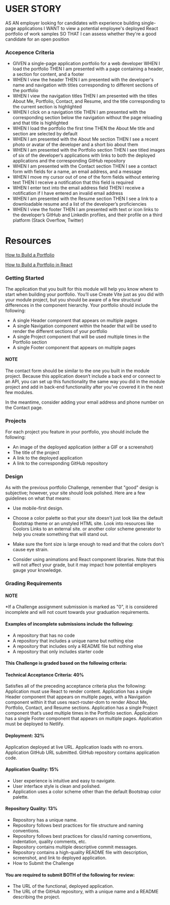 
# USER STORY

AS AN employer looking for candidates with experience building single-page applications
I WANT to view a potential employee's deployed React portfolio of work samples
SO THAT I can assess whether they're a good candidate for an open position

### Accepence Criteria

* GIVEN a single-page application portfolio for a web developer
WHEN I load the portfolio
THEN I am presented with a page containing a header, a section for content, and a footer
* WHEN I view the header
THEN I am presented with the developer's name and navigation with titles corresponding to different sections of the portfolio
* WHEN I view the navigation titles
THEN I am presented with the titles About Me, Portfolio, Contact, and Resume, and the title corresponding to the current section is highlighted
* WHEN I click on a navigation title
THEN I am presented with the corresponding section below the navigation without the page reloading and that title is highlighted
* WHEN I load the portfolio the first time
THEN the About Me title and section are selected by default
* WHEN I am presented with the About Me section
THEN I see a recent photo or avatar of the developer and a short bio about them
* WHEN I am presented with the Portfolio section
THEN I see titled images of six of the developer’s applications with links to both the deployed applications and the corresponding GitHub repository
* WHEN I am presented with the Contact section
THEN I see a contact form with fields for a name, an email address, and a message
* WHEN I move my cursor out of one of the form fields without entering text
THEN I receive a notification that this field is required
* WHEN I enter text into the email address field
THEN I receive a notification if I have entered an invalid email address
* WHEN I am presented with the Resume section
THEN I see a link to a downloadable resume and a list of the developer’s proficiencies
* WHEN I view the footer
THEN I am presented with text or icon links to the developer’s GitHub and LinkedIn profiles, and their profile on a third platform (Stack Overflow, Twitter) 

# Resources

[How to Build a Portfolio](https://medium.com/@keilalofra/building-a-portfolio-using-create-react-app-and-netlify-fed783f8b6cf)

[How to Build a Portfolio in React](https://www.youtube.com/watch?v=YQCDUJ6hhNY)



### Getting Started

The application that you built for this module will help you know where to start when building your portfolio. You’ll use Create Vite just as you did with your module project, but you should be aware of a few structural differences in the component hierarchy. Your portfolio should include the following:

* A single Header component that appears on multiple pages
* A single Navigation component within the header that will be used to render the different sections of your portfolio
* A single Project component that will be used multiple times in the Portfolio section
* A single Footer component that appears on multiple pages

#### NOTE

The contact form should be similar to the one you built in the module project. Because this application doesn’t include a back end or connect to an API, you can set up this functionality the same way you did in the module project and add in back-end functionality after you’ve covered it in the next few modules.

In the meantime, consider adding your email address and phone number on the Contact page.

### Projects

For each project you feature in your portfolio, you should include the following:

* An image of the deployed application (either a GIF or a screenshot)
* The title of the project
* A link to the deployed application
* A link to the corresponding GitHub repository

### Design

As with the previous portfolio Challenge, remember that "good" design is subjective; however, your site should look polished. Here are a few guidelines on what that means:

* Use mobile-first design.

* Choose a color palette so that your site doesn't just look like the default Bootstrap theme or an unstyled HTML site. Look into resources like Coolors Links to an external site. or another color scheme generator to help you create something that will stand out.

* Make sure the font size is large enough to read and that the colors don't cause eye strain.

* Consider using animations and React component libraries. Note that this will not affect your grade, but it may impact how potential employers gauge your knowledge.

### Grading Requirements

#### NOTE

*If a Challenge assignment submission is marked as "0", it is considered incomplete and will not count towards your graduation requirements.

#### Examples of incomplete submissions include the following:

* A repository that has no code
* A repository that includes a unique name but nothing else
* A repository that includes only a README file but nothing else
* A repository that only includes starter code

#### This Challenge is graded based on the following criteria:

#### Technical Acceptance Criteria: 40%

Satisfies all of the preceding acceptance criteria plus the following:
Application must use React to render content.
Application has a single Header component that appears on multiple pages, with a Navigation component within it that uses react-router-dom to render About Me, Portfolio, Contact, and Resume sections.
Application has a single Project component that’s used multiple times in the Portfolio section.
Application has a single Footer component that appears on multiple pages.
Application must be deployed to Netlify.

#### Deployment: 32%

Application deployed at live URL.
Application loads with no errors.
Application GitHub URL submitted.
GitHub repository contains application code.

#### Application Quality: 15%

* User experience is intuitive and easy to navigate.
* User interface style is clean and polished.
* Application uses a color scheme other than the default Bootstrap color palette.

#### Repository Quality: 13%

* Repository has a unique name.
* Repository follows best practices for file structure and naming conventions.
* Repository follows best practices for class/id naming conventions, indentation, quality comments, etc.
* Repository contains multiple descriptive commit messages.
* Repository contains a high-quality README file with description, screenshot, and link to deployed application.
* How to Submit the Challenge

#### You are required to submit BOTH of the following for review:

* The URL of the functional, deployed application.
* The URL of the GitHub repository, with a unique name and a README describing the project.
